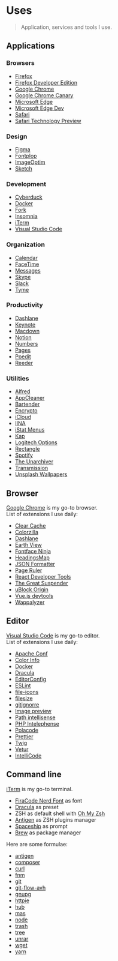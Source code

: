 # Uses

> Application, services and tools I use.

## Applications

### Browsers

- [Firefox](https://mozilla.org/firefox)
- [Firefox Developer Edition](https://mozilla.org/firefox/developer)
- [Google Chrome](https://google.com/chrome)
- [Google Chrome Canary](https://google.com/chrome/canary)
- [Microsoft Edge](https://microsoft.com/edge)
- [Microsoft Edge Dev](https://developer.microsoft.com/microsoft-edge)
- [Safari](https://apple.com/safari)
- [Safari Technology Preview](https://developer.apple.com/safari/technology-preview)

### Design

- [Figma](https://figma.com)
- [Fontplop](https://fontplop.com)
- [ImageOptim](https://imageoptim.com)
- [Sketch](https://sketchapp.com)

### Development

- [Cyberduck](https://cyberduck.io)
- [Docker](https://docker.com)
- [Fork](https://git-fork.com)
- [Insomnia](https://insomnia.rest)
- [iTerm](https://iterm2.com)
- [Visual Studio Code](https://code.visualstudio.com)

### Organization

- [Calendar](https://support.apple.com/guide/calendar/welcome/mac)
- [FaceTime](https://support.apple.com/guide/facetime/welcome/mac)
- [Messages](https://support.apple.com/guide/messages/welcome/mac)
- [Skype](https://skype.com)
- [Slack](https://slack.com)
- [Tyme](https://tyme-app.com)

### Productivity

- [Dashlane](https://dashlane.com)
- [Keynote](https://apple.com/keynote)
- [Macdown](https://macdown.uranusjr.com)
- [Notion](https://notion.so)
- [Numbers](https://apple.com/numbers)
- [Pages](https://apple.com/pages)
- [Poedit](https://poedit.net)
- [Reeder](https://reederapp.com)

### Utilities

- [Alfred](https://alfredapp.com)
- [AppCleaner](https://freemacsoft.net/appcleaner)
- [Bartender](https://macbartender.com)
- [Encrypto](https://macpaw.com/encrypto)
- [iCloud](https://apple.com/icloud)
- [IINA](https://iina.io)
- [iStat Menus](https://bjango.com/mac/istatmenus)
- [Kap](https://getkap.co)
- [Logitech Options](https://logitech.com/product/options)
- [Rectangle](https://rectangleapp.com)
- [Spotify](https://spotify.com)
- [The Unarchiver](https://theunarchiver.com)
- [Transmission](https://transmissionbt.com)
- [Unsplash Wallpapers](https://apps.apple.com/app/unsplash-wallpapers/id1284863847)

## Browser

[Google Chrome](https://www.google.com/chrome) is my go-to browser.
<br>
List of extensions I use daily:

- [Clear Cache](https://chrome.google.com/webstore/detail/clear-cache/cppjkneekbjaeellbfkmgnhonkkjfpdn)
- [Colorzilla](https://chrome.google.com/webstore/detail/colorzilla/bhlhnicpbhignbdhedgjhgdocnmhomnp)
- [Dashlane](https://chrome.google.com/webstore/detail/dashlane-password-manager/fdjamakpfbbddfjaooikfcpapjohcfmg)
- [Earth View](https://chrome.google.com/webstore/detail/earth-view-from-google-ea/bhloflhklmhfpedakmangadcdofhnnoh)
- [Fontface Ninja](https://chrome.google.com/webstore/detail/fontface-ninja/eljapbgkmlngdpckoiiibecpemleclhh)
- [HeadingsMap](https://chrome.google.com/webstore/detail/headingsmap/flbjommegcjonpdmenkdiocclhjacmbi)
- [JSON Formatter](https://chrome.google.com/webstore/detail/json-formatter/bcjindcccaagfpapjjmafapmmgkkhgoa)
- [Page Ruler](https://chrome.google.com/webstore/detail/page-ruler/emliamioobfffbgcfdchabfibonehkme)
- [React Developer Tools](https://chrome.google.com/webstore/detail/react-developer-tools/fmkadmapgofadopljbjfkapdkoienihi)
- [The Great Suspender](https://chrome.google.com/webstore/detail/the-great-suspender/klbibkeccnjlkjkiokjodocebajanakg)
- [uBlock Origin](https://chrome.google.com/webstore/detail/ublock-origin/cjpalhdlnbpafiamejdnhcphjbkeiagm/related)
- [Vue.js devtools](https://chrome.google.com/webstore/detail/vuejs-devtools/nhdogjmejiglipccpnnnanhbledajbpd)
- [Wappalyzer](https://chrome.google.com/webstore/detail/wappalyzer/gppongmhjkpfnbhagpmjfkannfbllamg)

## Editor

[Visual Studio Code](https://code.visualstudio.com) is my go-to editor.
<br>
List of extensions I use daily:

- [Apache Conf](https://marketplace.visualstudio.com/items?itemName=mrmlnc.vscode-apache)
- [Color Info](https://marketplace.visualstudio.com/items?itemName=bierner.color-info)
- [Docker](https://marketplace.visualstudio.com/items?itemName=PeterJausovec.vscode-docker)
- [Dracula](https://marketplace.visualstudio.com/items?itemName=dracula-theme.theme-dracula)
- [EditorConfig](https://marketplace.visualstudio.com/items?itemName=EditorConfig.EditorConfig)
- [ESLint](https://marketplace.visualstudio.com/items?itemName=dbaeumer.vscode-eslint)
- [file-icons](https://marketplace.visualstudio.com/items?itemName=file-icons.file-icons)
- [filesize](https://marketplace.visualstudio.com/items?itemName=mkxml.vscode-filesize)
- [gitignorre](https://marketplace.visualstudio.com/items?itemName=codezombiech.gitignore)
- [Image preview](https://marketplace.visualstudio.com/items?itemName=kisstkondoros.vscode-gutter-preview)
- [Path intellisense](https://marketplace.visualstudio.com/items?itemName=christian-kohler.path-intellisense)
- [PHP Intelephense](https://marketplace.visualstudio.com/items?itemName=bmewburn.vscode-intelephense-client)
- [Polacode](https://marketplace.visualstudio.com/items?itemName=pnp.polacode)
- [Prettier](https://marketplace.visualstudio.com/items?itemName=esbenp.prettier-vscode)
- [Twig](https://marketplace.visualstudio.com/items?itemName=whatwedo.twig)
- [Vetur](https://marketplace.visualstudio.com/items?itemName=octref.vetur)
- [IntelliCode](https://marketplace.visualstudio.com/items?itemName=VisualStudioExptTeam.vscodeintellicode)

## Command line

[iTerm](https://iterm2.com) is my go-to terminal.

- [FiraCode Nerd Font](https://github.com/ryanoasis/nerd-fonts/tree/master/patched-fonts/FiraCode) as font
- [Dracula](https://draculatheme.com/iterm) as preset
- ZSH as default shell with [Oh My Zsh](https://ohmyz.sh)
- [Antigen](https://github.com/zsh-users/antigen) as ZSH plugins manager
- [Spaceship](https://github.com/denysdovhan/spaceship-prompt) as prompt
- [Brew](https://brew.sh) as package manager

Here are some formulae:

- [antigen](https://formulae.brew.sh/formula/antigen)
- [composer](https://formulae.brew.sh/formula/composer)
- [curl](https://formulae.brew.sh/formula/curl)
- [fnm](https://github.com/Schniz/fnm)
- [git](https://formulae.brew.sh/formula/git)
- [git-flow-avh](https://formulae.brew.sh/formula/git-flow-avh)
- [gnupg](https://formulae.brew.sh/formula/gnupg)
- [httpie](https://formulae.brew.sh/formula/httpie)
- [hub](https://formulae.brew.sh/formula/hub)
- [mas](https://formulae.brew.sh/formula/mas)
- [node](https://formulae.brew.sh/formula/node)
- [trash](https://formulae.brew.sh/formula/trash)
- [tree](https://formulae.brew.sh/formula/tree)
- [unrar](https://formulae.brew.sh/formula/unrar)
- [wget](https://formulae.brew.sh/formula/wget)
- [yarn](https://formulae.brew.sh/formula/yarn)
